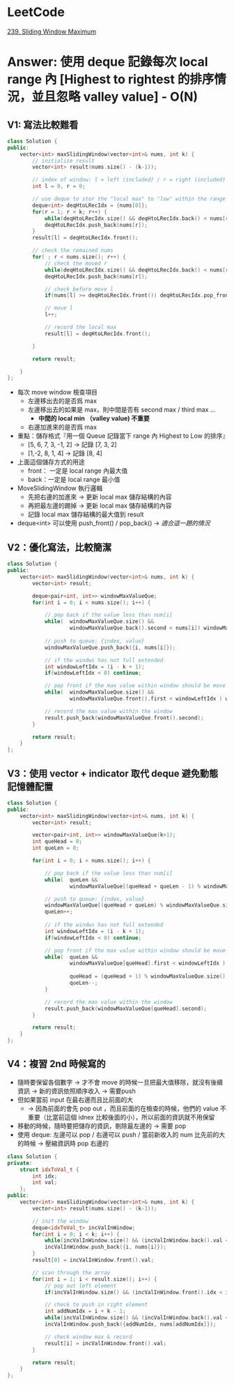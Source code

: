# LeetCode
[239. Sliding Window Maximum](https://leetcode.com/problems/sliding-window-maximum/)

# Answer: 使用 deque 記錄每次 local range 內 [Highest to rightest 的排序情況，並且忽略 valley value] - O(N)
## V1:  寫法比較難看
```Cpp
class Solution {
public:
    vector<int> maxSlidingWindow(vector<int>& nums, int k) {
        // initialize result
        vector<int> result(nums.size() - (k-1));

        // index of window: l = left (included) / r = right (included)
        int l = 0, r = 0;

        // use deque to stor the "local max" to "low" within the range
        deque<int> deqHtoLRecIdx = {nums[0]};
        for(r = 1; r < k; r++) {
            while(deqHtoLRecIdx.size() && deqHtoLRecIdx.back() < nums[r]) deqHtoLRecIdx.pop_back();
            deqHtoLRecIdx.push_back(nums[r]);
        }
        result[l] = deqHtoLRecIdx.front();

        // check the remained nums
        for( ; r < nums.size(); r++) {
            // check the moved r
            while(deqHtoLRecIdx.size() && deqHtoLRecIdx.back() < nums[r]) deqHtoLRecIdx.pop_back();
            deqHtoLRecIdx.push_back(nums[r]);

            // check before move l
            if(nums[l] >= deqHtoLRecIdx.front()) deqHtoLRecIdx.pop_front();

            // move l
            l++;

            // record the local max
            result[l] = deqHtoLRecIdx.front();

        }

        return result;

    }
};
```

- 每次 move window 檢查項目
	- 左邊移出去的是否爲 max
	- 左邊移出去的如果是 max，則中間是否有 second max / third max ...
		- **中間的 local min （valley value) 不重要** 
	- 右邊加進來的是否爲 max
- 重點：儲存格式『用一個 Queue 記錄當下 range 內 Highest to Low 的排序』
	- [5, 6, 7, 3, -1,  2] -> 記錄 [7, 3, 2]
	- [1,-2, 8, 1, 4] -> 記錄 [8, 4]
- 上面這個儲存方式的用途
	- front： 一定是 local range 內最大值
	- back：一定是 local range 最小值
- MoveSlidingWindow 執行邏輯
	- 先把右邊的加進來 -> 更新 local max 儲存結構的內容
	- 再把最左邊的踢掉 -> 更新 local max 儲存結構的內容
	- 記錄 local max 儲存結構的最大值到 result
- deque\<int\> 可以使用 push_front() / pop_back() -> *適合這一題的情況*


## V2：優化寫法，比較簡潔
```Cpp
class Solution {
public:
    vector<int> maxSlidingWindow(vector<int>& nums, int k) {
        vector<int> result;

        deque<pair<int, int>> windowMaxValueQue;
        for(int i = 0; i < nums.size(); i++) {

            // pop back if the value less than num[i]
            while(  windowMaxValueQue.size() && 
                    windowMaxValueQue.back().second < nums[i]) windowMaxValueQue.pop_back();
    
            // push to queue: {index, value}
            windowMaxValueQue.push_back({i, nums[i]});

            // if the windws has not full extended
            int windowLeftIdx = (i - k + 1);
            if(windowLeftIdx < 0) continue;

            // pop front if the max value within window should be move out
            while(  windowMaxValueQue.size() &&
                    windowMaxValueQue.front().first < windowLeftIdx ) windowMaxValueQue.pop_front();

            // record the max value within the window
            result.push_back(windowMaxValueQue.front().second);
        }

        return result;
    }
};
```


## V3：使用 vector + indicator 取代 deque 避免動態記憶體配置
```Cpp
class Solution {
public:
    vector<int> maxSlidingWindow(vector<int>& nums, int k) {
        vector<int> result;

        vector<pair<int, int>> windowMaxValueQue(k+1);
        int queHead = 0;
        int queLen = 0;

        for(int i = 0; i < nums.size(); i++) {

            // pop back if the value less than num[i]
            while(  queLen && 
                    windowMaxValueQue[(queHead + queLen - 1) % windowMaxValueQue.size()].second < nums[i]) queLen--;

            // push to queue: {index, value}
            windowMaxValueQue[(queHead + queLen) % windowMaxValueQue.size()] = {i, nums[i]};
            queLen++;
    
            // if the windws has not full extended
            int windowLeftIdx = (i - k + 1);
            if(windowLeftIdx < 0) continue;

            // pop front if the max value within window should be move out
            while(  queLen &&
                    windowMaxValueQue[queHead].first < windowLeftIdx ) {
                        
                    queHead = (queHead + 1) % windowMaxValueQue.size();
                    queLen--;
            }

            // record the max value within the window
            result.push_back(windowMaxValueQue[queHead].second);
        }

        return result;
    }
};
```

## V4：複習 2nd 時候寫的
- 隨時要保留各個數字 -> 才不會 move 的時候一旦把最大值移除，就沒有後續資訊 -> 新的資訊依照順序收入 -> 需要push
- 但如果當前 input 在最右邊而且比前面的大 
	- -> 因為前面的會先 pop out ，而且前面的在檢查的時候，他們的 value 不重要（比當前這個 idnex 比較後面的小），所以前面的資訊就不用保留
- 移動的時候，隨時要把儲存的資訊，剔除最左邊的 -> 需要 pop
- 使用 deque: 左邊可以 pop / 右邊可以 push / 當前新收入的 num 比先前的大的時候 -> 壓縮資訊時 pop 右邊的
```Cpp
class Solution {
private:
	struct idxToVal_t {
		int idx;
		int val;
	};
public:
    vector<int> maxSlidingWindow(vector<int>& nums, int k) {
        vector<int> result(nums.size() - (k-1));

		// init the window
		deque<idxToVal_t> incValInWindow;
		for(int i = 0; i < k; i++) {
			while(incValInWindow.size() && (incValInWindow.back().val < nums[i]) ) incValInWindow.pop_back();
			incValInWindow.push_back({i, nums[i]});
		}
		result[0] = incValInWindow.front().val;

		// scan through the array
		for(int i = 1; i < result.size(); i++) {
			// pop out left element
			if(incValInWindow.size() && (incValInWindow.front().idx < i) ) incValInWindow.pop_front();

			// check to push in right element
			int addNumIdx = i + k - 1;
			while(incValInWindow.size() && (incValInWindow.back().val < nums[addNumIdx]) ) incValInWindow.pop_back();
			incValInWindow.push_back({addNumIdx, nums[addNumIdx]});

			// check window max & record
			result[i] = incValInWindow.front().val;
		}

        return result;
    }
};
```
